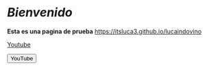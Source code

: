 # _Bienvenido_
**Esta es una pagina de prueba**
https://itsluca3.github.io/lucaindovino

[Youtube](https://www.youtube.com/channel/UC6PMsEluaawjP5YxE5ZNWRA)

<button type="button" oneclick="window.open ('https://www.youtube.com/channel/UC6PMsEluaawjP5YxE5ZNWRA')">YouTube</button>
